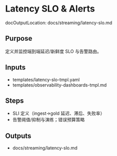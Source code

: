 # Latency SLO & Alerts

docOutputLocation: docs/streaming/latency-slo.md

## Purpose

定义并监控端到端延迟/新鲜度 SLO 与告警路由。

## Inputs

- templates/latency-slo-tmpl.yaml
- templates/observability-dashboards-tmpl.md

## Steps

- SLI 定义（ingest→gold 延迟、滞后、失败率）
- 告警阈值/抑制与演练；错误预算策略

## Outputs

- docs/streaming/latency-slo.md
